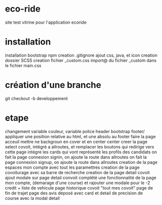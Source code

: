 # eco-ride
site test vitrine pour l'application ecoride

# installation
installation bootstrap npm
creation .gitignore
ajout css, java, et icon
creation dossier SCSS
creation fichier _custom.css
import@ du fichier _custom dans le fichier main.css 

# création d'une branche
git checkout -b developpement

# etape
changement variable couleur, variable police
header bootstrap
footer/ appliquer une position relative au html, et une absolu au footer
faire la page acceuil mettre ne backgroun en cover et en center center
creer la page select covoit, intégré a allroutes, et remplacer les boutons qui redirige vers cette page
intégre les cards qui vont représenté les profils des candidats
on fait la page connexion signin, on ajoute la route dans allroutes
on fait la page connexion signup, on ajoute la route dans allroutes
creation de la page espaces mon compte avec tout les paramettres
creation de la page covoiturage avec sa barre de recherche 
creation de la page detail covoit
ajout modale sur page detail convoit
complété une fonctionnalité de la page mon compte, (demarage d'une course) et rajouter une modale pour le -2 credit + liste de vehicule
page historique covoit "tout mes covoit"
page de fin de trajet
page des avis deposé avec card et detail de precision de course avec la modal detail